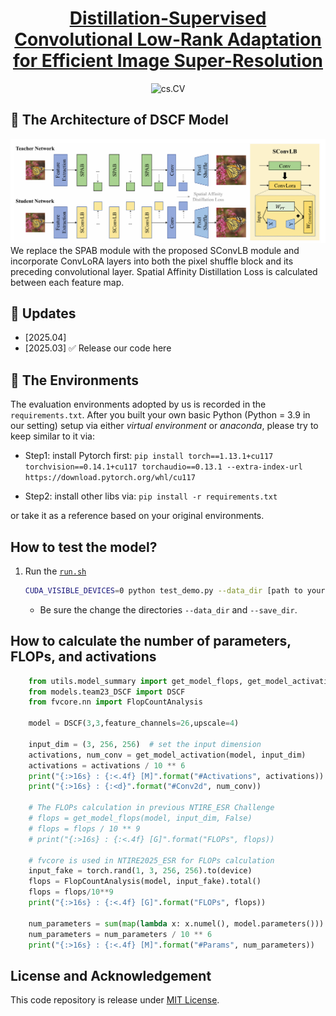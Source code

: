 <!--
 * @Author: Yaozzz666
 * @Date: 2025-03-21 13:49:25
 * @LastEditors: Yaozzz666
 * @LastEditTime: 2025-03-22 11:11:04
 * 
 * Copyright (c) 2025 by ${Yaozzz666}, All Rights Reserved. 
-->
 

<h1 align="center">
  <a href="https://arxiv.org/abs/2504.11271">
    Distillation-Supervised Convolutional Low-Rank Adaptation for Efficient Image Super-Resolution
  </a>
</h1>

<div align="center">
  <a href="https://arxiv.org/abs/2504.11271" style="text-decoration:none;">
    <img src="https://img.shields.io/badge/cs.CV-2504.11271-%23B22222" alt="cs.CV">
  </a>
</div>



## 📖 The Architecture of DSCF Model
<div align=center>
<img src="https://github.com/Yaozzz666/DSCF-SR/blob/main/figs/DSCF_arch_new.png" width="1000px"/> 
</div>
We replace the SPAB module with the proposed SConvLB module and incorporate
ConvLoRA layers into both the pixel shuffle block and its preceding convolutional layer. Spatial Affinity Distillation Loss is calculated
between each feature map.

## 🚀 Updates
* [2025.04] 
* [2025.03] ✅ Release our code here
## 🔧 The Environments

The evaluation environments adopted by us is recorded in the `requirements.txt`. After you built your own basic Python (Python = 3.9 in our setting) setup via either *virtual environment* or *anaconda*, please try to keep similar to it via:

- Step1: install Pytorch first:
`pip install torch==1.13.1+cu117 torchvision==0.14.1+cu117 torchaudio==0.13.1 --extra-index-url https://download.pytorch.org/whl/cu117`

- Step2: install other libs via:
```pip install -r requirements.txt```

or take it as a reference based on your original environments.

## How to test the model?
1. Run the [`run.sh`](./run.sh)
    ```bash
    CUDA_VISIBLE_DEVICES=0 python test_demo.py --data_dir [path to your data dir] --save_dir [path to your save dir] --model_id 23
    ```
    - Be sure the change the directories `--data_dir` and `--save_dir`.

## How to calculate the number of parameters, FLOPs, and activations

```python
    from utils.model_summary import get_model_flops, get_model_activation
    from models.team23_DSCF import DSCF
    from fvcore.nn import FlopCountAnalysis

    model = DSCF(3,3,feature_channels=26,upscale=4)
    
    input_dim = (3, 256, 256)  # set the input dimension
    activations, num_conv = get_model_activation(model, input_dim)
    activations = activations / 10 ** 6
    print("{:>16s} : {:<.4f} [M]".format("#Activations", activations))
    print("{:>16s} : {:<d}".format("#Conv2d", num_conv))

    # The FLOPs calculation in previous NTIRE_ESR Challenge
    # flops = get_model_flops(model, input_dim, False)
    # flops = flops / 10 ** 9
    # print("{:>16s} : {:<.4f} [G]".format("FLOPs", flops))

    # fvcore is used in NTIRE2025_ESR for FLOPs calculation
    input_fake = torch.rand(1, 3, 256, 256).to(device)
    flops = FlopCountAnalysis(model, input_fake).total()
    flops = flops/10**9
    print("{:>16s} : {:<.4f} [G]".format("FLOPs", flops))

    num_parameters = sum(map(lambda x: x.numel(), model.parameters()))
    num_parameters = num_parameters / 10 ** 6
    print("{:>16s} : {:<.4f} [M]".format("#Params", num_parameters))
```

## License and Acknowledgement
This code repository is release under [MIT License](LICENSE). 
